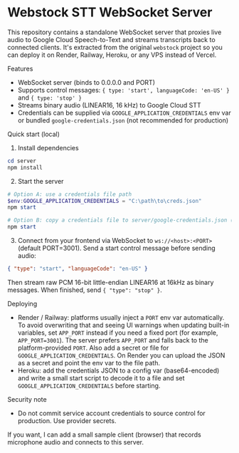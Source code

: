 # Webstock STT WebSocket Server

This repository contains a standalone WebSocket server that proxies live audio to Google Cloud Speech-to-Text and streams transcripts back to connected clients. It's extracted from the original `webstock` project so you can deploy it on Render, Railway, Heroku, or any VPS instead of Vercel.

Features
- WebSocket server (binds to 0.0.0.0 and PORT)
- Supports control messages: `{ type: 'start', languageCode: 'en-US' }` and `{ type: 'stop' }`
- Streams binary audio (LINEAR16, 16 kHz) to Google Cloud STT
- Credentials can be supplied via `GOOGLE_APPLICATION_CREDENTIALS` env var or bundled `google-credentials.json` (not recommended for production)

Quick start (local)

1. Install dependencies

```powershell
cd server
npm install
```

2. Start the server

```powershell
# Option A: use a credentials file path
$env:GOOGLE_APPLICATION_CREDENTIALS = "C:\path\to\creds.json"
npm start

# Option B: copy a credentials file to server/google-credentials.json (not recommended)
npm start
```

3. Connect from your frontend via WebSocket to `ws://<host>:<PORT>` (default PORT=3001). Send a start control message before sending audio:

```json
{ "type": "start", "languageCode": "en-US" }
```

Then stream raw PCM 16-bit little-endian LINEAR16 at 16kHz as binary messages. When finished, send `{ "type": "stop" }`.

Deploying

- Render / Railway: platforms usually inject a `PORT` env var automatically. To avoid overwriting that and seeing UI warnings when updating built-in variables, set `APP_PORT` instead if you need a fixed port (for example, `APP_PORT=3001`). The server prefers `APP_PORT` and falls back to the platform-provided `PORT`.
	Also add a secret or file for `GOOGLE_APPLICATION_CREDENTIALS`. On Render you can upload the JSON as a secret and point the env var to the file path.
- Heroku: add the credentials JSON to a config var (base64-encoded) and write a small start script to decode it to a file and set `GOOGLE_APPLICATION_CREDENTIALS` before starting.

Security note
- Do not commit service account credentials to source control for production. Use provider secrets.

If you want, I can add a small sample client (browser) that records microphone audio and connects to this server.
